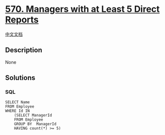 # [570. Managers with at Least 5 Direct Reports](https://leetcode.com/problems/managers-with-at-least-5-direct-reports)

[中文文档](/solution/0500-0599/0570.Managers%20with%20at%20Least%205%20Direct%20Reports/README.md)

## Description

None

## Solutions

<!-- tabs:start -->

### **SQL**

```
SELECT Name
FROM Employee
WHERE Id IN
    (SELECT ManagerId
    FROM Employee
    GROUP BY  ManagerId
    HAVING count(*) >= 5)
```

<!-- tabs:end -->
